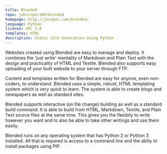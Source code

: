 ```yaml
---
title: Blended
repo: johnroper100/blended
homepage: http://jmroper.com/blended/
language: Python
license: GPL 3.0
templates: HTML
description: Static Site Generation Using Python
---
```


Websites created using Blended are easy to manage and deploy. It combines the 'just write' mentality of Markdown and Plain Text with the design and practicality of HTML and Textile. Blended also supports easy uploading of your built website to your server through FTP.

Content and templates written for Blended are easy for anyone, even non-coders, to understand. Blended uses a simple, robust, HTML templating system which is very quick to learn. The system is able to create blogs and newspapers as well as standard sites.

Blended supports interactive (on file change) building as well as a standard build command. It is able to build from HTML, Markdown, Textile, and Plain Text source files at the same time. This gives you the flexibily to write however you want and to also be able to take other writings and use them easily.

Blended runs on any operating system that has Python 2 or Python 3 installed. All that is required is access to a command line and the abiliy to install packages using PIP.
